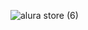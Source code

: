 
![alura store (6)](https://user-images.githubusercontent.com/99771087/197074967-954ecdaf-1b16-48c7-a686-ad9bc383658e.png)
